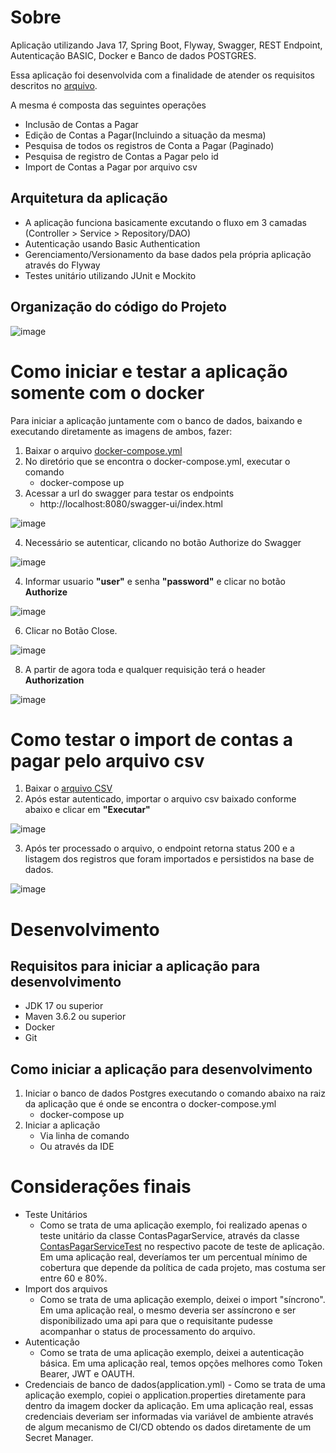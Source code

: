 # Sobre

Aplicação utilizando Java 17, Spring Boot, Flyway, Swagger, REST Endpoint, Autenticação BASIC, Docker e Banco de dados POSTGRES.

Essa aplicação foi desenvolvida com a finalidade de atender os requisitos descritos no [arquivo](https://github.com/carloshfmaciel/ms-contas-pagar/blob/master/outros/teste%20-%20JAVA%20Sr.pdf).

A mesma é composta das seguintes operações
- Inclusão de Contas a Pagar
- Edição de Contas a Pagar(Incluindo a situação da mesma)
- Pesquisa de todos os registros de Conta a Pagar (Paginado)
- Pesquisa de registro de Contas a Pagar pelo id
- Import de Contas a Pagar por arquivo csv

## Arquitetura da aplicação

- A aplicação funciona basicamente excutando o fluxo em 3 camadas (Controller > Service > Repository/DAO)
- Autenticação usando Basic Authentication
- Gerenciamento/Versionamento da base dados pela própria aplicação através do Flyway
- Testes unitário utilizando JUnit e Mockito

## Organização do código do Projeto

![image](https://github.com/carloshfmaciel/ms-contas-pagar/blob/master/screenshots/008.jpg)

# Como iniciar e testar a aplicação somente com o docker

Para iniciar a aplicação juntamente com o banco de dados, baixando e executando diretamente as imagens de ambos, fazer:

1. Baixar o arquivo [docker-compose.yml](https://github.com/carloshfmaciel/ms-contas-pagar/blob/master/outros/docker-compose.yml)
2. No diretório que se encontra o docker-compose.yml, executar o comando 
	- docker-compose up
3. Acessar a url do swagger para testar os endpoints
	- http://localhost:8080/swagger-ui/index.html

![image](https://github.com/carloshfmaciel/ms-contas-pagar/blob/master/screenshots/001.jpg)

4. Necessário se autenticar, clicando no botão Authorize do Swagger

![image](https://github.com/carloshfmaciel/ms-contas-pagar/blob/master/screenshots/004.jpg)

4. Informar usuario **"user"** e senha **"password"** e clicar no botão **Authorize**

![image](https://github.com/carloshfmaciel/ms-contas-pagar/blob/master/screenshots/002.jpg)

6. Clicar no Botão Close.

![image](https://github.com/carloshfmaciel/ms-contas-pagar/blob/master/screenshots/003.jpg)

8. A partir de agora toda e qualquer requisição terá o header **Authorization**

![image](https://github.com/carloshfmaciel/ms-contas-pagar/blob/master/screenshots/005.jpg)

# Como testar o import de contas a pagar pelo arquivo csv

1. Baixar o [arquivo CSV](https://github.com/carloshfmaciel/ms-contas-pagar/blob/master/outros/contas-pagar.csv)
2. Após estar autenticado, importar o arquivo csv baixado conforme abaixo e clicar em **"Executar"**

![image](https://github.com/carloshfmaciel/ms-contas-pagar/blob/master/screenshots/006.jpg)

3. Após ter processado o arquivo, o endpoint retorna status 200 e a listagem dos registros que foram importados e persistidos na base de dados. 

![image](https://github.com/carloshfmaciel/ms-contas-pagar/blob/master/screenshots/007.jpg)

# Desenvolvimento

## Requisitos para iniciar a aplicação para desenvolvimento

- JDK 17 ou superior
- Maven 3.6.2 ou superior
- Docker
- Git

## Como iniciar a aplicação para desenvolvimento

1. Iniciar o banco de dados Postgres executando o comando abaixo na raiz da aplicação que é onde se encontra o docker-compose.yml
   - docker-compose up
3. Iniciar a aplicação
	- Via linha de comando
	- Ou através da IDE
	
# Considerações finais

- Teste Unitários
	- Como se trata de uma aplicação exemplo, foi realizado apenas o teste unitário da classe ContasPagarService, através da classe [ContasPagarServiceTest](https://github.com/carloshfmaciel/ms-contas-pagar/blob/master/src/test/java/br/com/desafio/service/ContasPagarServiceTest.java) no respectivo pacote de teste de aplicação. Em uma aplicação real, deveríamos ter um percentual mínimo de cobertura que depende da política de cada projeto, mas costuma ser entre 60 e 80%.
- Import dos arquivos
	- Como se trata de uma aplicação exemplo, deixei o import "síncrono". Em uma aplicação real, o mesmo deveria ser assíncrono e ser disponibilizado uma api para que o requisitante pudesse acompanhar o status de processamento do arquivo.
- Autenticação
	- Como se trata de uma aplicação exemplo, deixei a autenticação básica. Em uma aplicação real, temos opções melhores como Token Bearer, JWT e OAUTH.
 - Credenciais de banco de dados(application.yml)
       - Como se trata de uma aplicação exemplo, copiei o application.properties diretamente para dentro da imagem docker da aplicação. Em uma aplicação real, essas credenciais deveriam ser informadas via variável de ambiente através de algum mecanismo de CI/CD obtendo os dados diretamente de um Secret Manager.  	
